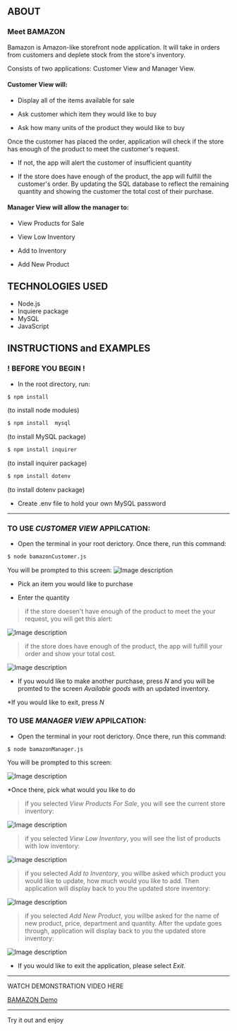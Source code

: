 
## ABOUT

### Meet BAMAZON

Bamazon is Amazon-like storefront node application. It will take in orders from customers and deplete stock from the store's inventory. 

Consists of two applications: Customer View and Manager View.

#### Customer View will:

* Display all of the items available for sale

* Ask customer which item they would like to buy

* Ask how many units of the product they would like to buy

Once the customer has placed the order, application will check if the store has enough of the product to meet the customer's request.

* If not, the app will alert the customer of insufficient quantity

* If the store does have enough of the product, the app will fulfill the customer's order. By updating the SQL database to reflect the remaining quantity and showing the customer the total cost of their purchase.

#### Manager View will allow the manager to:

* View Products for Sale

* View Low Inventory

* Add to Inventory

* Add New Product

## TECHNOLOGIES USED

- Node.js
- Inquiere package
- MySQL
- JavaScript

## INSTRUCTIONS and EXAMPLES

### ! BEFORE YOU BEGIN ! 

- In the root directory, run:
```sh
$ npm install 
```
(to install node modules)

```sh
$ npm install  mysql
```
(to install MySQL package)

```sh
$ npm install inquirer
```
(to install inquirer package)

```sh
$ npm install dotenv
```
(to install dotenv package)

- Create .env file to hold your own MySQL password
********

### TO USE _CUSTOMER VIEW_ APPILCATION:

* Open the terminal in your root derictory. Once there, run this command:

```sh
$ node bamazonCustomer.js
```
You will be prompted to this screen:
![Image description](img/customer_1.png)

* Pick an item you would like to purchase

* Enter the quantity

> if the store doesen't have enough of the product to meet the your request, you will get this alert:

![Image description](img/customer_2.png)

>if the store does have enough of the product, the app will fulfill your order and show your total cost.

![Image description](img/customer_3.png)

* If you would like to make another purchase, press _N_ and you will be promted to the screen _Available goods_ with an updated inventory.

*If you would like to exit, press _N_

### TO USE _MANAGER VIEW_ APPILCATION:

* Open the terminal in your root derictory. Once there, run this command:

```sh
$ node bamazonManager.js
```
You will be prompted to this screen:

![Image description](img/manager_1.png)

*Once there, pick what would you like to do

> if you selected _View Products For Sale_, you will see the current store inventory:

![Image description](img/manager_2.png)


> if you selected _View Low Inventory_, you will see the list of products with low inventory:

![Image description](img/manager_3.png)


> if you selected _Add to Inventory_, you willbe asked which product you would like to update, how much would you like to add. Then application will display back to you the updated store inventory:

![Image description](img/manager_4.png)

> if you selected _Add New Product_, you willbe asked for the name of new product, price, department and quantity. After the update goes through, application will display back to you the updated store inventory:

![Image description](img/manager_5.png)

* If you would like to exit the application, please select _Exit_.

********
WATCH DEMONSTRATION VIDEO HERE

<a href="https://drive.google.com/file/d/1Cn_yqZSHWppXDJCHAHOeESxWovxc7eMS/view" target="_blank">BAMAZON Demo</a>

********
Try it out and enjoy




